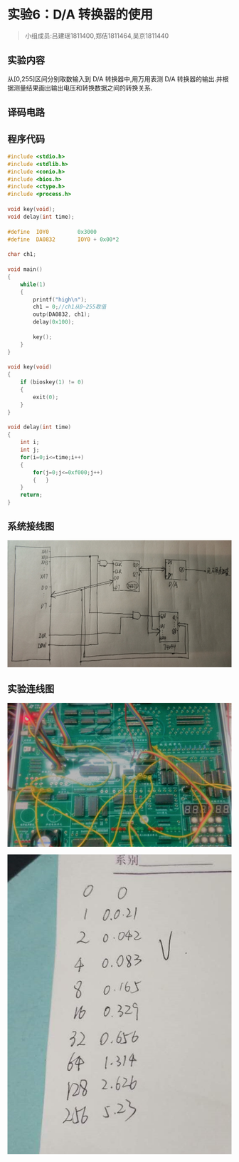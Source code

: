 # 实验6：D/A 转换器的使用

> 小组成员:吕建瑶1811400,郑佶1811464,吴京1811440

## 实验内容

从[0,255]区间分别取数输入到 D/A 转换器中,用万用表测 D/A 转换器的输出.并根据测量结果画出输出电压和转换数据之间的转换关系.

## 译码电路

## 程序代码

```c
#include <stdio.h>
#include <stdlib.h>
#include <conio.h>
#include <bios.h>
#include <ctype.h>
#include <process.h>

void key(void);
void delay(int time);

#define  IOY0         0x3000
#define  DA0832       IOY0 + 0x00*2

char ch1;

void main()
{
	while(1)
	{
		printf("high\n");
		ch1 = 0;//ch1从0~255取值
		outp(DA0832, ch1);
		delay(0x100);
	
		key();
	}
}

void key(void)
{
	if (bioskey(1) != 0)
	{
		exit(0);
	}
}

void delay(int time)
{
	int i;
	int j;
	for(i=0;i<=time;i++)
	{
		for(j=0;j<=0xf000;j++)
		{   }
	}
	return;
}
```

## 系统接线图

![](img/lab6_diagram.jpg)

## 实验连线图

![](img/lab6_result_1.png)

![](img/lab6_result_2.jpg)
